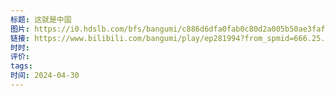 ```yaml
---
标题: 这就是中国
图片: https://i0.hdslb.com/bfs/bangumi/c886d6dfa0fab0c80d2a005b50ae3fafa9394134.jpg@330w_442h.webp
链接: https://www.bilibili.com/bangumi/play/ep281994?from_spmid=666.25.episode.0
时时: 
评价: 
tags: 
时间: 2024-04-30
---
```



